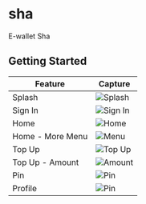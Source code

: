 # sha

E-wallet Sha

## Getting Started


| Feature | Capture |
| ------ | ------ |
| Splash | ![Splash](screenshoot/01.%20Splash.png) |
| Sign In | ![Sign In](screenshoot/02.%20Sign%20In.png) |
| Home | ![Home](screenshoot/03.%20Home.png) |
| Home - More Menu | ![Menu](screenshoot/04.%20Home%20-%20More%20Menu.png) |
| Top Up | ![Top Up](screenshoot/05.%20Top%20Up%20-%20Selected.png) |
| Top Up - Amount | ![Amount](screenshoot/06.%20Top%20Up%20-%20Amount.png) |
| Pin | ![Pin](screenshoot/07.%20Security%20Code%20Top%20Up.png) |
| Profile | ![Pin](screenshoot/08.%20My%20Profile.png) |
